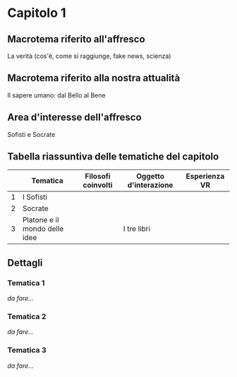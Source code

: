 # Capitolo 1

## Macrotema riferito all'affresco

La verità (cos'è, come si raggiunge, fake news, scienza)

## Macrotema riferito alla nostra attualità

Il sapere umano: dal Bello al Bene

## Area d'interesse dell'affresco

Sofisti e Socrate

## Tabella riassuntiva delle tematiche del capitolo

|   | **Tematica**                          | **Filosofi coinvolti** | **Oggetto d'interazione** | **Esperienza VR** |
|---|---------------------------------------|------------------------|---------------------------|-------------------|
| 1 | I Sofisti ||||
| 2 | Socrate ||||
| 3 | Platone e il mondo delle idee                ||I  tre libri||

## Dettagli

### Tematica 1

_da fare..._

### Tematica 2

_da fare..._

### Tematica 3

_da fare..._
